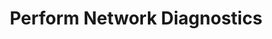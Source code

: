 ---
sidebar_position: 5
title: "Perform Network Diagnostics"
sidebar_label: "Perform Network Diagnostics"
description: "Execute network analysis in Debian systems - run diagnostic tests, analyze network performance, identify connectivity bottlenecks, and systematically troubleshoot network problems."
keywords:
  - "debian network diagnostics"
  - "network analysis"
  - "diagnostic tests"
  - "connectivity analysis"
  - "network performance"
tags:
  - debian
  - network-diagnostics
  - network-analysis
  - diagnostic-testing
  - connectivity-analysis
slug: /linux/debian/troubleshooting/network-issues/perform-network-diagnostics
---